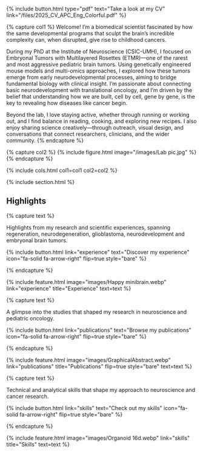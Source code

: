 ---
---

{%
  include button.html
  type="pdf"
  text="Take a look at my CV"
  link="/files/2025_CV_APC_Eng_Colorful.pdf"
%}

{% capture col1 %}
Welcome! I’m a biomedical scientist fascinated by how the same developmental programs that sculpt the brain’s incredible complexity can, when disrupted, give rise to childhood cancers.

During my PhD at the Institute of Neuroscience (CSIC-UMH), I focused on Embryonal Tumors with Multilayered Rosettes (ETMR)—one of the rarest and most aggressive pediatric brain tumors. Using genetically engineered mouse models and multi-omics approaches, I explored how these tumors emerge from early neurodevelopmental processes, aiming to bridge fundamental biology with clinical insight. I’m passionate about connecting basic neurodevelopment with translational oncology, and I’m driven by the belief that understanding how we are built, cell by cell, gene by gene, is the key to revealing how diseases like cancer begin. 

Beyond the lab, I love staying active, whether through running or working out, and I find balance in reading, cooking, and exploring new recipes. I also enjoy sharing science creatively—through outreach, visual design, and conversations that connect researchers, clinicians, and the wider community.
{% endcapture %}

{% capture col2 %}
{% include figure.html image="/images/Lab pic.jpg" %}
{% endcapture %}

{% include cols.html col1=col1 col2=col2 %}

{% include section.html %}

## Highlights

{% capture text %}

Highlights from my research and scientific experiences, spanning regeneration, neurodegeneration, glioblastoma, neurodevelopment and embryonal brain tumors.

{%
  include button.html
  link="experience"
  text="Discover my experience"
  icon="fa-solid fa-arrow-right"
  flip=true
  style="bare"
%}

{% endcapture %}

{%
  include feature.html
  image="images/Happy minibrain.webp"
  link="experience"
  title="Experience"
  text=text
%}

{% capture text %}

A glimpse into the studies that shaped my research in neuroscience and pediatric oncology.

{%
  include button.html
  link="publications"
  text="Browse my publications"
  icon="fa-solid fa-arrow-right"
  flip=true
  style="bare"
%}

{% endcapture %}

{%
  include feature.html
  image="images/GraphicalAbstract.webp"
  link="publications"
  title="Publications"
  flip=true
  style="bare"
  text=text
%}

{% capture text %}

Technical and analytical skills that shape my approach to neuroscience and cancer research.

{%
  include button.html
  link="skills"
  text="Check out my skills"
  icon="fa-solid fa-arrow-right"
  flip=true
  style="bare"
%}

{% endcapture %}

{%
  include feature.html
  image="images/Organoid 16d.webp"
  link="skills"
  title="Skills"
  text=text
%}
